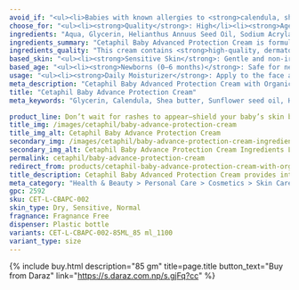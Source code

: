 ```yaml
---
avoid_if: "<ul><li>Babies with known allergies to <strong>calendula, shea butter, or fragrance</strong></li><li><strong>Broken or infected skin</strong> (consult a doctor for treatment)</li><li><strong>Overly oily skin</strong>, as the rich formula may feel too heavy</li></ul>"
choose_for: "<ul><li><strong>Quality</strong>: High</li><li><strong>Age</strong>: Baby (0+).</li><li><strong>Skin Types</strong>: Sensitive, Dry, Normal, Eczema-Prone Skin.</li><li><strong>Effective For</strong>: Daily moisturizing.</li></ul>"
ingredients: "Aqua, Glycerin, Helianthus Annuus Seed Oil, Sodium Acrylate/Sodium Acryloyldimethyl Taurate Copolymer, Polyisobutene, Panthenol, Methylpropanediol, Butyrospermum Parkii Butter, Allantoin, Calendula Officinalis Flower Extract, Caprylyl Glycol, Caprylyl/Capryl Glucoside, Citric Acid, Glycine Soja Oil, Phenoxyethanol, Sorbitan Oleate, Tocopherol Fil."
ingredients_summary: "Cetaphil Baby Advanced Protection Cream is formulated with <strong>Sunflower Seed Oil</strong>, <strong>Shea Butter</strong>, and <strong>Calendula Extract</strong> to deeply moisturize, soothe, and protect delicate skin. <strong>Glycerin</strong> and <strong>Panthenol (Vitamin B5)</strong> boost hydration, while <strong>Allantoin</strong> and <strong>Tocopherol (Vitamin E)</strong> help calm and repair the skin barrier. The inclusion of <strong>Caprylyl Glycol</strong> and <strong>Methylpropanediol</strong> ensures long-lasting moisture and skin conditioning. Gentle emulsifiers and stabilizers like <strong>Sodium Acrylate/Sodium Acryloyldimethyl Taurate Copolymer</strong> give the cream its smooth texture and non-greasy feel."
ingredients_quality: "This cream contains <strong>high-quality, dermatologist-approved ingredients</strong> that are safe for sensitive baby skin. With a blend of <strong>natural plant oils, vitamins, and botanical extracts</strong>, the formula provides superior moisturization and soothing benefits. <strong>Calendula and Shea Butter</strong> offer natural soothing properties, while <strong>Glycerin and Panthenol</strong> ensure deep hydration. The absence of harsh chemicals like parabens and mineral oil makes it a <strong>gentle and hypoallergenic option</strong>, suitable for daily use."
based_skin: "<ul><li><strong>Sensitive Skin</strong>: Gentle and non-irritating formula that calms and protects sensitive skin.</li><li><strong>Dry Skin</strong>: Rich emollients like shea butter and glycerin deeply moisturize and restore the skin barrier.</li><li><strong>Eczema-Prone Skin</strong>: Calendula and vitamin E soothe irritation and reduce redness.</li><li><strong>Normal Skin</strong>: Offers daily protection to maintain soft, healthy skin.</li></ul>"
based_age: "<ul><li><strong>Newborns (0–6 months)</strong>: Safe for newborns; provides extra protection for diaper area and dry patches.</li><li><strong>Infants (6–12 months)</strong>: Helps maintain skin softness during rapid growth stages.</li><li><strong>Toddlers (1–3 years)</strong>: Ideal for rough, dry skin spots caused by outdoor exposure and active play.</li><li><strong>Children (3+ years)</strong>: Use as needed to combat dry or irritated skin.</li></ul>"
usage: "<ul><li><strong>Daily Moisturizer</strong>: Apply to the face and body after bathing to lock in moisture.</li><li><strong>Diaper Area Protection</strong>: Helps prevent dryness and irritation in sensitive areas.</li><li><strong>Spot Treatment</strong>: Use on rough patches, knees, elbows, and other dry spots.</li><li><strong>Cold Weather Protection</strong>: Shields delicate skin from harsh weather conditions.</li></ul>"
meta_description: "Cetaphil Baby Advanced Protection Cream with Organic Calendula hydrates, soothes, and protects sensitive baby skin. Safe for newborns, hypoallergenic formula."
title: "Cetaphil Baby Advance Protection Cream"
meta_keywords: "Glycerin, Calendula, Shea butter, Sunflower seed oil, Hydration, Protecting, Cruelty-free, Dermatologist tested, Hypoallergenic, Dry, Sensitive, Normal"

product_line: Don’t wait for rashes to appear—shield your baby’s skin before it's too late.
title_img: /images/cetaphil/baby-advance-protection-cream
title_img_alt: Cetaphil Baby Advance Protection Cream
secondary_img: /images/cetaphil/baby-advance-protection-cream-ingredients-label
secondary_img_alt: Cetaphil Baby Advance Protection Cream Ingredients Label
permalink: cetaphil/baby-advance-protection-cream
redirect_from: products/cetaphil-baby-advance-protection-cream-with-organic-calendula-in-nepal
title_description: Cetaphil Baby Advanced Protection Cream provides intense hydration and protection for delicate baby skin. Enriched with organic calendula, vitamin E, and shea butter, it helps soothe, nourish, and repair dry, sensitive skin. The rich, hypoallergenic formula is clinically proven to protect against dryness for up to 24 hours, making it perfect for daily use on the most delicate skin areas. Dermatologist-tested and free from parabens and mineral oil, it’s safe for newborns and toddlers.
meta_category: "Health & Beauty > Personal Care > Cosmetics > Skin Care > Lotion & Moisturizer"
gpc: 2592
sku: CET-L-CBAPC-002
skin_type: Dry, Sensitive, Normal
fragnance: Fragnance Free
dispenser: Plastic bottle
variants: CET-L-CBAPC-002-85ML_85 ml_1100
variant_type: size
---
```

{% include buy.html description="85 gm" title=page.title button_text="Buy from Daraz" link="https://s.daraz.com.np/s.gjFq?cc" %}